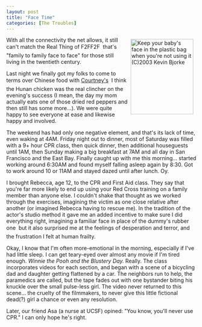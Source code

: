 ```yaml
---
layout: post
title: "Face Time"
categories: [The Troubles]
---
```

<a href="/photo/journal/IMG_8284.html"><img src="http://www.botzilla.com/bpix/IMG_8284.jpg" width=166 height=200 hspace=8 vspace=6 border=0 align="right" title="Keep your baby's face in the plastic bag when you're not using it (C)2003 Kevin Bjorke"></a>With all the connectivity the net allows, it still can't match the Real Thing of F2FF2F &#151; that's "family to family face to face" for those still living in the twentieth century.

Last night we finally got my folks to come to terms over Chinese food with <a href="http://www.geekychick.net/" target="linkframe">Courtney's</a> &#151; I think the Hunan chicken was the real clincher on the evening's success (I mean, the day my mom actually eats one of those dried red peppers and then still has some more...). We were quite happy to see everyone at ease and likewise happy and involved.

The weekend has had only one negative element, and that's its lack of time, even waking at 4AM. Friday night out to dinner, most of Saturday was filled with a 9+ hour CPR class, then quick dinner, then additional houseguests until 1AM, then Sunday making a big breakfast at 7AM and all day in San Francisco and the East Bay. Finally caught up with me this morning... started working around 6:30AM and found myself falling asleep again by 8:30. Got to work around 10 or 11AM and stayed dazed until after lunch. Oy.

I brought Rebecca, age 12, to the CPR and First Aid class. They say that you're far more likely to end up using your Red Cross training on a family member than anyone else. I couldn't shake that thought as we worked through the exercises, imagining the victim as one close relative after another (or imagined Rebecca having to rescue me). In the tradition of the actor's studio method it gave me an added incentive to make sure I did everything right, imagining a familiar face in place of the dummy's rubber one &#151; but it also surprised me at the feelings of desperation and terror, and the frustration I felt at human frailty.

Okay, I know that I'm often more-emotional in the morning, especially if I've had little sleep. I can get teary-eyed over almost any movie if I'm tired enough. <i>Winnie the Pooh and the Blustery Day.</i> Really. The class incorporates videos for each section, and began with a scene of a bicycling dad and daughter getting flattened by a car. The neighbors run to help, the paramedics are called, but the tape fades out with one bystander biting his knuckle over the small pulse-less girl. The video never returned to this scene... the cruelty of the filmmakers, to never give this little fictional dead(?) girl a chance or even any resolution.

Later, our friend Asa (a nurse at UCSF) opined: "You know, you'll never use CPR." I can only hope he's right.

<!--more-->

